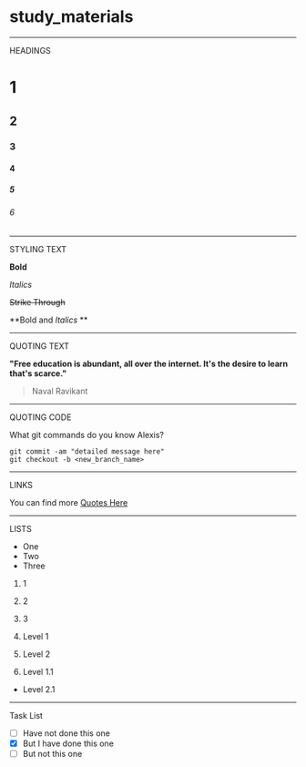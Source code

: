 # study_materials
___
HEADINGS

# 1
## 2
### 3
#### 4
##### 5
###### 6
___

STYLING TEXT

**Bold**

*Italics*

~~Strike Through~~

**Bold and _Italics_ **
___

QUOTING TEXT

**"Free education is abundant, all over the internet. It's the desire to learn that's scarce."**
> Naval Ravikant

___

QUOTING CODE

What git commands do you know Alexis?
```
git commit -am "detailed message here"
git checkout -b <new_branch_name>
```

___
LINKS

You can find more [Quotes Here](http://www.goodreads.com/quotes/tag/philosophy)

___
LISTS

- One
- Two 
- Three


1. 1
2. 2 
3. 3


1. Level 1
  1. Level 2
2. Level 1.1
  * Level 2.1
___
Task List
-[ ] Have not done this one
-[x] But I have done this one
-[ ] But not this one
